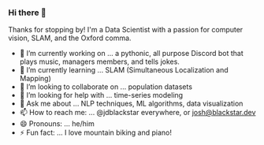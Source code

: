 ### Hi there 👋

Thanks for stopping by! I'm a Data Scientist with a passion for computer vision, SLAM, and the Oxford comma.

- 🔭 I’m currently working on ... a pythonic, all purpose Discord bot that plays music, managers members, and tells jokes.
- 🌱 I’m currently learning ... SLAM (Simultaneous Localization and Mapping)
- 👯 I’m looking to collaborate on ... population datasets
- 🤔 I’m looking for help with ... time-series modeling
- 💬 Ask me about ... NLP techniques, ML algorithms, data visualization
- 📫 How to reach me: ... @jdblackstar everywhere, or josh@blackstar.dev
- 😄 Pronouns: ... he/him
- ⚡ Fun fact: ... I love mountain biking and piano!

<!--
**jdblackstar/jdblackstar** is a ✨ _special_ ✨ repository because its `README.md` (this file) appears on your GitHub profile.

Here are some ideas to get you started:

- 🔭 I’m currently working on ...
- 🌱 I’m currently learning ...
- 👯 I’m looking to collaborate on ...
- 🤔 I’m looking for help with ...
- 💬 Ask me about ...
- 📫 How to reach me: ...
- 😄 Pronouns: ...
- ⚡ Fun fact: ...
-->
